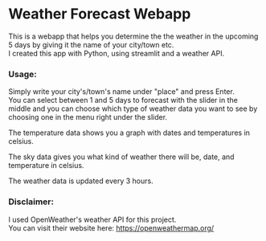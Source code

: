 # Weather Forecast Webapp

This is a webapp that helps you determine the the weather in the upcoming 5 days by giving it the name of your city/town etc. <br>
I created this app with Python, using streamlit and a weather API.

### Usage:
Simply write your city's/town's name under "place" and press Enter. <br>
You can select between 1 and 5 days to forecast with the slider in the middle and you can choose which type of weather data you want to see by choosing one in the menu right under the slider.

The temperature data shows you a graph with dates and temperatures in celsius.

The sky data gives you what kind of weather there will be, date, and temperature in celsius.

The weather data is updated every 3 hours.

### Disclaimer:

I used OpenWeather's weather API for this project. <br>
You can visit their website here:
https://openweathermap.org/
